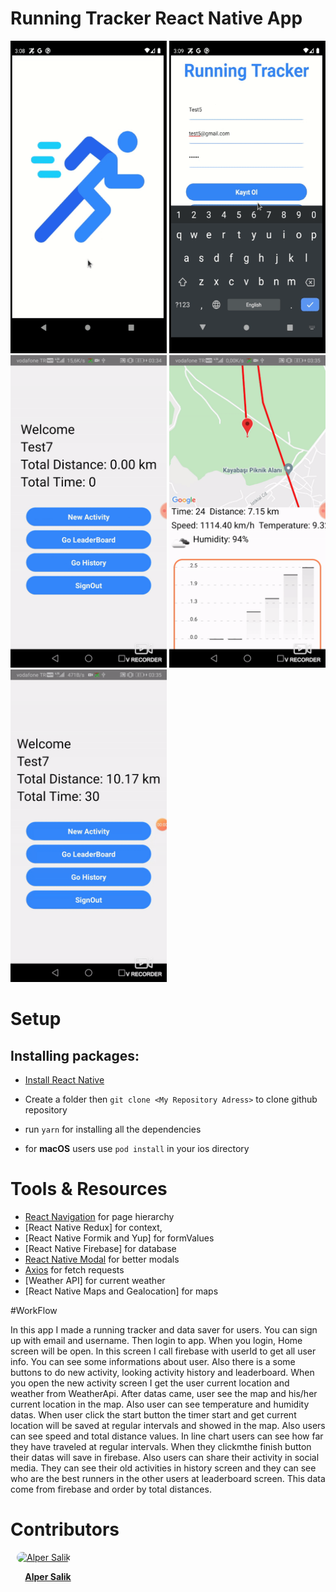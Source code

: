
# Running Tracker React Native App

<div>
  <img src="video0.gif" width="250px" height="500px" alt=""/>
<img src="video1.gif" width="250px" height="500px" alt=""/>
<img src="video2.gif" width="250px" height="500px" alt=""/>
<img src="video3.gif" width="250px" height="500px" alt=""/>
<img src="video4.gif" width="250px" height="500px" alt=""/>
  </div>

# Setup

## Installing packages:

- [Install React Native](https://reactnative.dev/docs/environment-setup)

- Create a folder then `git clone <My Repository Adress>` to clone github repository

- run `yarn` for installing all the dependencies

- for **macOS** users use `pod install` in your ios directory


# Tools & Resources

- [React Navigation](https://reactnavigation.org/) for page hierarchy
- [React Native Redux] for context,
- [React Native Formik and Yup] for formValues
- [React Native Firebase] for database
- [React Native Modal](https://www.npmjs.com/package/react-native-modal) for better modals
- [Axios](https://www.npmjs.com/package/axios) for fetch requests
- [Weather API] for current weather
- [React Native Maps and Gealocation] for maps

#WorkFlow

In this app I made a running tracker and data saver for users. You can sign up with email and username. Then login to app. When you login, Home screen will be open. In this screen I call firebase with userId to get all user info. You can see some informations about user. Also there is a some buttons to do new activity, looking activity history and leaderboard. When you open the new activity screen I get the user current location and weather from WeatherApi. 
After datas came, user see the map and his/her current location in the map. Also user can see temperature and humidity datas. When user click the start button the timer start and get current location will be saved at regular intervals and showed in the map. Also users can see speed and total distance values. In line chart users can see how far they have traveled at regular intervals. When they clickmthe finish button their datas will save in firebase. Also users can share their activity in social media. 
They can see their old activities in history screen and they can see who are the best runners in the other users at leaderboard screen. This data come from firebase and order by total distances. 
# Contributors

<div style="display:flex" >
<div style="width:100px;margin:0 10px;" >
<a href="https://github.com/salik-a">
<div>
<img src="https://avatars.githubusercontent.com/u/57355872?v=4" width="100px;" style="border-radius:50px" alt="Alper Salik"/><p><center><b>Alper Salik
</b></center></p>
</div>
</a>
</div>
<div style="width:100px;margin:0 10px;" >
</div>
</div>
